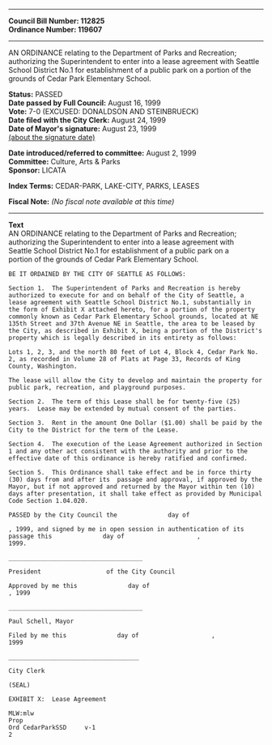 * * * * *  
  
**Council Bill Number: [](#h0)[](#h2)112825**   
**Ordinance Number: 119607**  
  
* * * * *  
  
AN ORDINANCE relating to the Department of Parks and Recreation; authorizing the Superintendent to enter into a lease agreement with Seattle School District No.1 for establishment of a public park on a portion of the grounds of Cedar Park Elementary School.  
  
**Status:** PASSED   
**Date passed by Full Council:** August 16, 1999   
**Vote:** 7-0 (EXCUSED: DONALDSON AND STEINBRUECK)   
**Date filed with the City Clerk:** August 24, 1999   
**Date of Mayor's signature:** August 23, 1999   
[(about the signature date)](/~public/approvaldate.htm)   
  
  
**Date introduced/referred to committee:** August 2, 1999   
**Committee:** Culture, Arts & Parks   
**Sponsor:** LICATA   
  
**Index Terms:** CEDAR-PARK, LAKE-CITY, PARKS, LEASES  
  
**Fiscal Note:** *(No fiscal note available at this time)*  
  
* * * * *  
  
**Text**  
    AN ORDINANCE relating to the Department of Parks and Recreation;  
    authorizing the Superintendent to enter into a lease agreement with  
    Seattle School District No.1 for establishment of a public park on a  
    portion of the grounds of Cedar Park Elementary School.  
  
    BE IT ORDAINED BY THE CITY OF SEATTLE AS FOLLOWS:  
  
    Section 1.  The Superintendent of Parks and Recreation is hereby  
    authorized to execute for and on behalf of the City of Seattle, a  
    lease agreement with Seattle School District No.1, substantially in  
    the form of Exhibit X attached hereto, for a portion of the property  
    commonly known as Cedar Park Elementary School grounds, located at NE  
    135th Street and 37th Avenue NE in Seattle, the area to be leased by  
    the City, as described in Exhibit X, being a portion of the District's  
    property which is legally described in its entirety as follows:  
  
    Lots 1, 2, 3, and the north 80 feet of Lot 4, Block 4, Cedar Park No.  
    2, as recorded in Volume 28 of Plats at Page 33, Records of King  
    County, Washington.  
  
    The lease will allow the City to develop and maintain the property for  
    public park, recreation, and playground purposes.  
  
    Section 2.  The term of this Lease shall be for twenty-five (25)  
    years.  Lease may be extended by mutual consent of the parties.  
  
    Section 3.  Rent in the amount One Dollar ($1.00) shall be paid by the  
    City to the District for the term of the Lease.  
  
    Section 4.  The execution of the Lease Agreement authorized in Section  
    1 and any other act consistent with the authority and prior to the  
    effective date of this ordinance is hereby ratified and confirmed.  
  
    Section 5.  This Ordinance shall take effect and be in force thirty  
    (30) days from and after its  passage and approval, if approved by the  
    Mayor, but if not approved and returned by the Mayor within ten (10)  
    days after presentation, it shall take effect as provided by Municipal  
    Code Section 1.04.020.  
  
    PASSED by the City Council the              day of   
  
    , 1999, and signed by me in open session in authentication of its  
    passage this              day of                    ,  
    1999.  
  
    _____________________________________  
  
    President                  of the City Council  
  
    Approved by me this              day of   
    , 1999  
  
    _____________________________________  
  
    Paul Schell, Mayor  
  
    Filed by me this              day of                    ,  
    1999  
  
    ____________________________________  
  
    City Clerk  
  
    (SEAL)  
  
    EXHIBIT X:  Lease Agreement  
  
    MLW:mlw  
    Prop  
    Ord CedarParkSSD     v-1  
    2  
